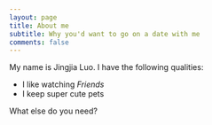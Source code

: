 ```yaml
---
layout: page
title: About me
subtitle: Why you'd want to go on a date with me
comments: false
---
```


My name is Jingjia Luo. I have the following qualities:

- I like watching *Friends*
- I keep super cute pets

What else do you need?

